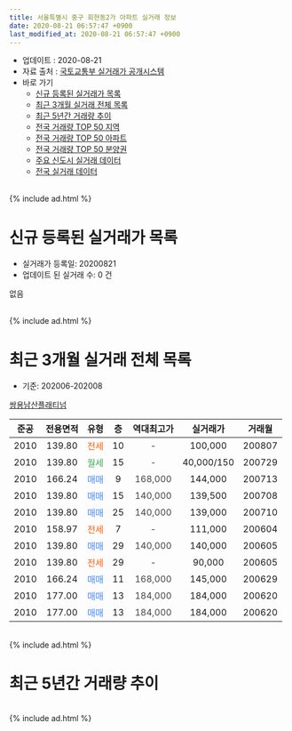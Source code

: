 ```yaml
---
title: 서울특별시 중구 회현동2가 아파트 실거래 정보
date: 2020-08-21 06:57:47 +0900
last_modified_at: 2020-08-21 06:57:47 +0900
---
```


* 업데이트 : 2020-08-21
* 자료 출처 : [국토교통부 실거래가 공개시스템](http://rt.molit.go.kr)
* 바로 가기
    * [신규 등록된 실거래가 목록](#신규-등록된-실거래가-목록)
    * [최근 3개월 실거래 전체 목록](#최근-3개월-실거래-전체-목록)
    * [최근 5년간 거래량 추이](#최근-5년간-거래량-추이)
    * [전국 거래량 TOP 50 지역](https://inasie.github.io/apt-trade-info/최근-3개월-전국에서-가장-거래가-많이-발생한-지역)
    * [전국 거래량 TOP 50 아파트](https://inasie.github.io/apt-trade-info/최근-3개월-전국에서-가장-거래가-많이-발생한-아파트)
    * [전국 거래량 TOP 50 분양권](https://inasie.github.io/apt-trade-info/최근-3개월-전국에서-가장-거래가-많이-발생한-분양권)
    * [주요 신도시 실거래 데이터](https://inasie.github.io/apt-trade-info/주요-신도시)
    * [전국 실거래 데이터](https://inasie.github.io/apt-trade-info/전국)
<br>
{% include ad.html %}
<br>

# 신규 등록된 실거래가 목록
* 실거래가 등록일: 20200821
* 업데이트 된 실거래 수: 0 건

없음

<br>
{% include ad.html %}
<br>

# 최근 3개월 실거래 전체 목록
* 기준: 202006-202008


[쌍용남산플래티넘](https://search.naver.com/search.naver?query=%EC%84%9C%EC%9A%B8%ED%8A%B9%EB%B3%84%EC%8B%9C+%EC%A4%91%EA%B5%AC+%ED%9A%8C%ED%98%84%EB%8F%992%EA%B0%80+%EC%8C%8D%EC%9A%A9%EB%82%A8%EC%82%B0%ED%94%8C%EB%9E%98%ED%8B%B0%EB%84%98)

|준공|전용면적|유형|층|역대최고가|실거래가|거래월|
|:---:|:---:|:---:|:---:|:---:|:---:|:---:|
|2010|139.80|<span style="color:#ff5a00">전세</span>|10|<span style="color:#444444">-</span>|100,000|200807|
|2010|139.80|<span style="color:#34a853">월세</span>|15|<span style="color:#444444">-</span>|40,000/150|200729|
|2010|166.24|<span style="color:#4285f3">매매</span>|9|<span style="color:#444444">168,000</span>|144,000|200713|
|2010|139.80|<span style="color:#4285f3">매매</span>|15|<span style="color:#444444">140,000</span>|139,500|200708|
|2010|139.80|<span style="color:#4285f3">매매</span>|25|<span style="color:#444444">140,000</span>|139,000|200710|
|2010|158.97|<span style="color:#ff5a00">전세</span>|7|<span style="color:#444444">-</span>|111,000|200604|
|2010|139.80|<span style="color:#4285f3">매매</span>|29|<span style="color:#444444">140,000</span>|140,000|200605|
|2010|139.80|<span style="color:#ff5a00">전세</span>|29|<span style="color:#444444">-</span>|90,000|200605|
|2010|166.24|<span style="color:#4285f3">매매</span>|11|<span style="color:#444444">168,000</span>|145,000|200629|
|2010|177.00|<span style="color:#4285f3">매매</span>|13|<span style="color:#444444">184,000</span>|184,000|200620|
|2010|177.00|<span style="color:#4285f3">매매</span>|13|<span style="color:#444444">184,000</span>|184,000|200620|


<br>
{% include ad.html %}
<br>

# 최근 5년간 거래량 추이


<div style="width:100%;">
    <canvas id="deal_progress" height="200"></canvas>
</div>

<script>
new Chart(document.getElementById("deal_progress"), {
    type: 'line',
    data: {
        labels: ['201508','201509','201510','201511','201512','201601','201602','201603','201604','201605','201606','201607','201608','201609','201610','201611','201612','201701','201702','201703','201704','201705','201706','201707','201708','201709','201710','201711','201712','201801','201802','201803','201804','201805','201806','201807','201808','201809','201810','201811','201812','201901','201902','201903','201904','201905','201906','201907','201908','201909','201910','201911','201912','202001','202002','202003','202004','202005','202006','202007','202008'],
        datasets: [{
            label: '매매',
            pointRadius: 1,
            data: [1, 0, 0, 0, 0, 0, 0, 2, 1, 0, 0, 0, 0, 5, 3, 0, 0, 1, 1, 0, 0, 2, 1, 0, 0, 0, 1, 1, 0, 1, 0, 1, 2, 1, 1, 0, 3, 2, 1, 0, 0, 0, 0, 1, 0, 2, 0, 4, 0, 1, 0, 1, 3, 2, 1, 0, 2, 0, 4, 3, 0],
            borderColor: "rgba(255, 201, 14, 1)",
            backgroundColor: "rgba(255, 201, 14, 0.5)",
            fill: false,
            lineTension: 0
        },{
            label: '전월세',
            pointRadius: 1,
            data: [1, 0, 1, 0, 0, 1, 2, 1, 1, 1, 0, 2, 0, 1, 2, 2, 0, 1, 4, 0, 1, 1, 4, 0, 0, 0, 0, 1, 1, 0, 0, 2, 1, 1, 1, 1, 0, 0, 1, 0, 0, 1, 0, 1, 0, 3, 0, 1, 1, 0, 2, 1, 1, 0, 0, 4, 0, 0, 2, 1, 1],
            borderColor: "rgba(0, 141, 185, 1)",
            backgroundColor: "rgba(0, 141, 185, 0.5)",
            fill: false,
            lineTension: 0
        }
        ]
    },
    options: {
        responsive: true,
        title: {
            display: false
        },
        tooltips: {
            mode: 'index',
            intersect: false
        },
        hover: {
            mode: 'nearest',
            intersect: true
        },
        scales: {
            xAxes: [{
                display: true,
                scaleLabel: {
                    display: true,
                    labelString: '년/월'
                }
            }],
            yAxes: [{
                display: true,
                ticks: {
                    suggestedMin: 0,
                },
                scaleLabel: {
                    display: true,
                    labelString: '실거래 수'
                }
            }]
        }
    }
});

</script>


<br>
{% include ad.html %}
<br>

